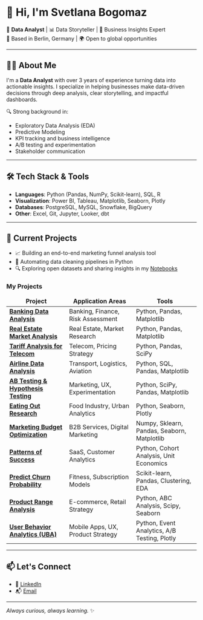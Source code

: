 # 👋 Hi, I'm Svetlana Bogomaz

🎯 **Data Analyst** | 📊 Data Storyteller | 🧠 Business Insights Expert  
📍 Based in Berlin, Germany | 🌍 Open to global opportunities

---

## 👨‍💻 About Me

I'm a **Data Analyst** with over 3 years of experience turning data into actionable insights. I specialize in helping businesses make data-driven decisions through deep analysis, clear storytelling, and impactful dashboards.

🔍 Strong background in:

- Exploratory Data Analysis (EDA)
- Predictive Modeling
- KPI tracking and business intelligence
- A/B testing and experimentation
- Stakeholder communication

---

## 🛠️ Tech Stack & Tools

- **Languages**: Python (Pandas, NumPy, Scikit-learn), SQL, R
- **Visualization**: Power BI, Tableau, Matplotlib, Seaborn, Plotly
- **Databases**: PostgreSQL, MySQL, Snowflake, BigQuery
- **Other**: Excel, Git, Jupyter, Looker, dbt

---

## 🚀 Current Projects

- 📈 Building an end-to-end marketing funnel analysis tool
- 🧹 Automating data cleaning pipelines in Python
- 🔍 Exploring open datasets and sharing insights in my [Notebooks](#)


<h3>My Projects</h3>
<table width=100%>
  <thead align="center">
    <tr>
      <td><b>Project</b></td>
      <td><b>Application Areas</b></td>
      <td><b>Tools</b></td>
    </tr>
  </thead>
  <tbody>
    <tr>
      <td><a href="https://github.com/adigitria/data-analysis-projects/tree/main/2%20Analysis%20of%20banking%20data"><b>Banking Data Analysis</b></a></td>
      <td>Banking, Finance, Risk Assessment</td>
      <td>Python, Pandas, Matplotlib</td>
    </tr>
    <tr>
      <td><a href="https://github.com/adigitria/data-analysis-projects/tree/main/3%20Real%20estate%20market%20analysis"><b>Real Estate Market Analysis</b></a></td>
      <td>Real Estate, Market Research</td>
      <td>Python, Pandas, Matplotlib</td>
    </tr>
    <tr>
      <td><a href="https://github.com/adigitria/data-analysis-projects/tree/main/4%20Tariff%20Analysis%20for%20Telecommunication%20Company"><b>Tariff Analysis for Telecom</b></a></td>
      <td>Telecom, Pricing Strategy</td>
      <td>Python, Pandas, SciPy</td>
    </tr>
    <tr>
      <td><a href="https://github.com/adigitria/data-analysis-projects/tree/main/6%20Airline%20data%20analysis"><b>Airline Data Analysis</b></a></td>
      <td>Transport, Logistics, Aviation</td>
      <td>Python, SQL, Pandas, Matplotlib</td>
    </tr>
    <tr>
      <td><a href="https://github.com/adigitria/data-analysis-projects/tree/main/8%20Statistical%20hypothesis%20testing%20AB-test"><b>AB Testing & Hypothesis Testing</b></a></td>
      <td>Marketing, UX, Experimentation</td>
      <td>Python, SciPy, Pandas, Matplotlib</td>
    </tr>
    <tr>
      <td><a href="https://github.com/adigitria/data-analysis-projects/tree/main/9%20Eating%20out%20research"><b>Eating Out Research</b></a></td>
      <td>Food Industry, Urban Analytics</td>
      <td>Python, Seaborn, Plotly</td>
    </tr>
    <tr>
      <td><a href="https://github.com/adigitria/data-analysis-projects/tree/main/Marketing%20budget%20optimization"><b>Marketing Budget Optimization</b></a></td>
      <td>B2B Services, Digital Marketing</td>
      <td>Numpy, Sklearn, Pandas, Seaborn, Matplotlib</td>
    </tr>
    <tr>
      <td><a href="https://github.com/adigitria/data-analysis-projects/tree/main/Patterns%20of%20success"><b>Patterns of Success</b></a></td>
      <td>SaaS, Customer Analytics</td>
      <td>Python, Cohort Analysis, Unit Economics</td>
    </tr>
    <tr>
      <td><a href="https://github.com/adigitria/data-analysis-projects/tree/main/Predict%20churn%20probability"><b>Predict Churn Probability</b></a></td>
      <td>Fitness, Subscription Models</td>
      <td>Scikit-learn, Pandas, Clustering, EDA</td>
    </tr>
    <tr>
      <td><a href="https://github.com/adigitria/data-analysis-projects/tree/main/Product%20Range%20Analysis"><b>Product Range Analysis</b></a></td>
      <td>E-commerce, Retail Strategy</td>
      <td>Python, ABC Analysis, Scipy, Seaborn</td>
    </tr>
    <tr>
      <td><a href="https://github.com/adigitria/data-analysis-projects/tree/main/User%20behavior%20analytics%20(UBA)"><b>User Behavior Analytics (UBA)</b></a></td>
      <td>Mobile Apps, UX, Product Strategy</td>
      <td>Python, Event Analytics, A/B Testing, Plotly</td>
    </tr>
  </tbody>
</table>


---


## 📫 Let's Connect

- 🔗 [LinkedIn](https://www.linkedin.com/in/svetlana-bogomaz/)
- 📬 [Email](mailto:s.m.bogomaz@gmail.com)

---

*Always curious, always learning.* ✨
